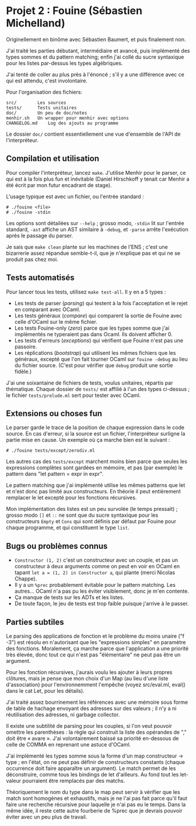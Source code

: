 # Projet 2 : Fouine (Sébastien Michelland)

Originellement en binôme avec Sébastien Baumert, et puis finalement non.

J'ai traité les parties débutant, intermédiaire et avancé, puis implémenté des
types sommes et du pattern matching; enfin j'ai collé du sucre syntaxique pour
les listes par-dessus les types algébriques.

J'ai tenté de coller au plus près à l'énoncé ; s'il y a une différence avec ce
qui est attendu, c'est involontaire.

Pour l'organisation des fichiers:

	src/		Les sources
	tests/		Tests unitaires
	doc/		Un peu de doc/notes
	menhir.sh	Un wrapper pour menhir avec options
	CHANGELOG.md	Log des ajouts au programme

Le dossier `doc/` contient essentiellement une vue d'ensemble de l'API de
l'interpréteur.

## Compilation et utilisation

Pour compiler l'interpréteur, lancez `make`. J'utilise Menhir pour le parser,
ce qui est à la fois plus fun et inévitable (Daniel Hirschkoff y tenait car
Menhir a été écrit par mon futur encadrant de stage).

L'usage typique est avec un fichier, ou l'entrée standard :

	# ./fouine <file>
	# ./fouine -stdin

Les options sont détailées sur `--help` ; grosso modo, `-stdin` lit sur
l'entrée standard, `-ast` affiche un AST similaire à `-debug`, et `-parse`
arrête l'exécution après le passage du parser.

Je sais que `make clean` plante sur les machines de l'ENS ; c'est une
bizarrerie assez répandue semble-t-il, que je n'explique pas et qui ne se
produit pas chez moi.

## Tests automatisés

Pour lancer tous les tests, utilisez `make test-all`. Il y en a 5 types :

- Les tests de parser (*parsing*) qui testent à la fois l'acceptation et le
  rejet en comparant avec OCaml.
- Les tests généraux (*compare*) qui comparent la sortie de Fouine avec celle
  d'OCaml sur le même fichier.
- Les tests Fouine-only (*zero*) parce que les types somme que j'ai implémentés
  ne typeraient pas dans Ocaml. Ils doivent afficher 0.
- Les tests d'erreurs (*exceptions*) qui vérifient que Fouine n'est pas une
  passoire.
- Les réplications (*bootstrap*) qui utilisent les mêmes fichiers que les
  généraux, excepté que l'on fait tourner OCaml sur `fouine -debug` au lieu du
  fichier source. (C'est pour vérifier que `debug` produit une sortie fidèle.)

J'ai une soixantaine de fichiers de tests, voulus unitaires, répartis par
thématique. Chaque dossier de `tests/` est affilié à l'un des types ci-dessus ;
le fichier `tests/prelude.ml` sert pour tester avec OCaml.

## Extensions ou choses fun

Le parser garde le trace de la position de chaque expression dans le code
source. En cas d'erreur, si la source est un fichier, l'interpréteur surligne
la partie mise en cause. Un exemple où ça marche bien est le suivant :

	# ./fouine tests/except/zerodiv.ml

Les autres cas des `tests/except` marchent moins bien parce que seules les
expressions complètes sont gardées en mémoire, et pas (par exemple) le pattern
dans "let pattern = expr in expr".

Le pattern matching que j'ai implémenté utilise les mêmes patterns que let et
n'est donc pas limité aux constructeurs. En théorie il peut entièrement
remplacer le let excepté pour les fonctions récursives.

Mon implémentation des listes est un peu survolée (le temps pressait) ; grosso
modo `[]` et `::` ne sont que du sucre syntaxique pour les constructeurs
`Empty` et `Cons` qui sont définis par défaut par Fouine pour chaque programme,
et qui constituent le type `list`.

## Bugs ou problèmes connus

- `Constructor (1, 2)` c'est un constructeur avec un couple, et pas un
  constructeur à deux arguments comme on peut en voir en OCaml en tapant
  `let a = (1, 2) in Constructor a`, qui plante (merci Nicolas Chappe).
- Il y a un `%prec` probablement évitable pour le pattern matching. Les
  autres... OCaml n'a pas pu les éviter visiblement, donc je m'en contente.
- Ça manque de tests sur les ADTs et les listes.
- De toute façon, le jeu de tests est trop faible puisque j'arrive à le passer.

## Parties subtiles

Le parsing des applications de fonction et le problème du moins unaire ("f -3")
est résolu en n'autorisant que les "expressions simples" en paramètre des
fonctions. Moralement, ça marche parce que l'application a une priorité très
élevée, donc tout ce qui n'est pas "élémentaire" ne peut pas être un argument.

Pour les fonction récursives, j'aurais voulu les ajouter à leurs propres
clôtures, mais je pense que mon choix d'un Map (au lieu d'une liste
d'association) pour l'environnemment l'empêche (voyez src/eval.ml, eval() dans
le cat Let, pour les détails).

J'ai traité assez bourrinement les références avec une mémoire sous forme de
table de hachage envoyant des adresses sur des valeurs ; il n'y a ni
réutilisation des adresses, ni garbage collector.

Il existe une subtilité de parsing pour les couples, si l'on veut pouvoir
omettre les parenthèses : la règle qui construit la liste des opérandes de ","
doit être « avare ». J'ai volontairement baissé sa priorité en-dessous de celle
de COMMA en reprenant une astuce d'OCaml.

J'ai implémenté les types somme sous la forme d'un map constructeur -> type ;
en l'état, on ne peut pas définir de constructeurs constants (chaque occurrence
doit faire apparaître un argument). Le match permet de les déconstruire, comme
tous les bindings de let d'ailleurs. Au fond tout les let-valeur pourraient
être remplacés par des matchs.

Théoriquement le nom du type dans le map peut servir à vérifier que les match
sont homogènes et exhaustifs, mais je ne l'ai pas fait parce qu'il faut faire
une recherche récursive pour laquelle je n'ai pas eu le temps. Dans la même
idée, il reste cette autre fourberie de %prec que je devrais pouvoir éviter
avec un peu plus de travail.
